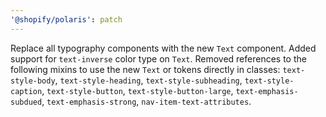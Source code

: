 ```yaml
---
'@shopify/polaris': patch
---
```


Replace all typography components with the new `Text` component.
Added support for `text-inverse` color type on `Text`.
Removed references to the following mixins to use the new `Text` or tokens directly in classes: `text-style-body`, `text-style-heading`, `text-style-subheading`, `text-style-caption`, `text-style-button`, `text-style-button-large`, `text-emphasis-subdued`, `text-emphasis-strong`, `nav-item-text-attributes`.
